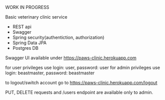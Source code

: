 WORK IN PROGRESS

Basic veterinary clinic service
- REST api
- Swagger
- Spring security(authentiction, authorization)
- Spring Data JPA
- Postgres DB

Swagger UI available under https://paws-clinic.herokuapp.com

for user privileges use login: user, password: user
for admin privileges use login: beastmaster, password: beastmaster

to logout/switch account go to https://paws-clinic.herokuapp.com/logout

PUT, DELETE requests and /users endpoint are available only to admin.

